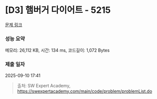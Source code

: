 # [D3] 햄버거 다이어트 - 5215 

[문제 링크](https://swexpertacademy.com/main/code/problem/problemDetail.do?contestProbId=AWT-lPB6dHUDFAVT) 

### 성능 요약

메모리: 26,112 KB, 시간: 134 ms, 코드길이: 1,072 Bytes

### 제출 일자

2025-09-10 17:41



> 출처: SW Expert Academy, https://swexpertacademy.com/main/code/problem/problemList.do